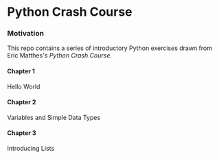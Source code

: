 # Python Crash Course

### Motivation
This repo contains a series of introductory Python exercises drawn from Eric Matthes's *Python Crash Course*.

#### Chapter 1
Hello World

#### Chapter 2
Variables and Simple Data Types

#### Chapter 3
Introducing Lists
